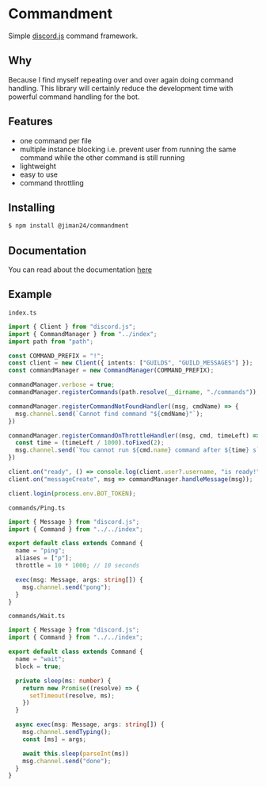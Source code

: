 # Commandment
Simple [discord.js](https://discord.js.org/#/) command framework.


## Why
Because I find myself repeating over and over again doing command handling. This
library will certainly reduce the development time with powerful command
handling for the bot.

## Features
- one command per file
- multiple instance blocking i.e. prevent user from running the same command
  while the other command is still running
- lightweight
- easy to use
- command throttling

## Installing
```sh
$ npm install @jiman24/commandment
```

## Documentation
You can read about the documentation [here](https://commandment.vercel.app/)

## Example
`index.ts`
```ts
import { Client } from "discord.js";
import { CommandManager } from "../index";
import path from "path";

const COMMAND_PREFIX = "!";
const client = new Client({ intents: ["GUILDS", "GUILD_MESSAGES"] });
const commandManager = new CommandManager(COMMAND_PREFIX);

commandManager.verbose = true;
commandManager.registerCommands(path.resolve(__dirname, "./commands"));

commandManager.registerCommandNotFoundHandler((msg, cmdName) => {
  msg.channel.send(`Cannot find command "${cmdName}"`);
})

commandManager.registerCommandOnThrottleHandler((msg, cmd, timeLeft) => {
  const time = (timeLeft / 1000).toFixed(2);
  msg.channel.send(`You cannot run ${cmd.name} command after ${time} s`);
})

client.on("ready", () => console.log(client.user?.username, "is ready!"))
client.on("messageCreate", msg => commandManager.handleMessage(msg));

client.login(process.env.BOT_TOKEN);
```

`commands/Ping.ts`
```ts
import { Message } from "discord.js";
import { Command } from "../../index";

export default class extends Command {
  name = "ping";
  aliases = ["p"];
  throttle = 10 * 1000; // 10 seconds

  exec(msg: Message, args: string[]) {
    msg.channel.send("pong");
  }
}
```

`commands/Wait.ts`
```ts
import { Message } from "discord.js";
import { Command } from "../../index";

export default class extends Command {
  name = "wait";
  block = true;

  private sleep(ms: number) {
    return new Promise((resolve) => {
      setTimeout(resolve, ms);
    })
  }

  async exec(msg: Message, args: string[]) {
    msg.channel.sendTyping();
    const [ms] = args;

    await this.sleep(parseInt(ms))
    msg.channel.send("done");
  }
}
```
